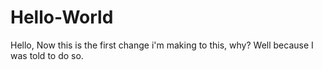 # Hello-World
Hello,
Now this is the first change i'm making to this, why? Well because I was told to do so. 
